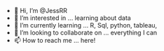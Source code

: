 - 👋 Hi, I’m @JessRR
- 👀 I’m interested in ... learning about data
- 🌱 I’m currently learning ... R, Sql, python, tableau, 
- 💞️ I’m looking to collaborate on ... everything I can
- 📫 How to reach me ... here!

<!---
JessRR/JessRR is a ✨ special ✨ repository because its `README.md` (this file) appears on your GitHub profile.
You can click the Preview link to take a look at your changes.
--->
